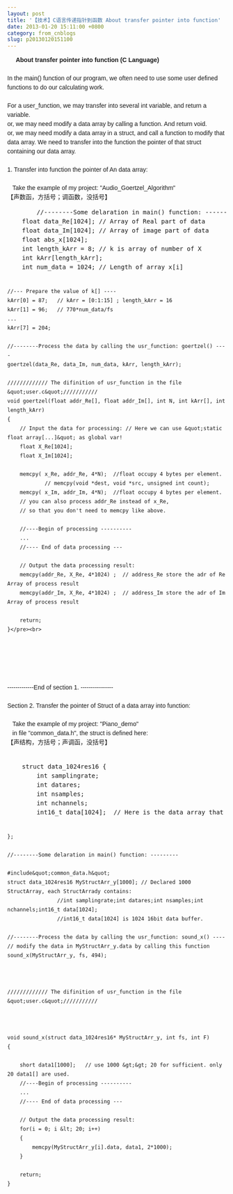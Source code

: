 ```yaml
---
layout: post
title: '【技术】C语言传递指针到函数 About transfer pointer into function'
date: 2013-01-20 15:11:00 +0800
category: from_cnblogs
slug: p20130120151100
---
```



<div style="line-height:21px; font-size:14px">
<div style="line-height:21px; font-size:14px"><span style="font-family:Arial">&nbsp; &nbsp;&nbsp;<strong>&nbsp;About transfer pointer into function (C Language)</strong></span></div>
<div style="line-height:21px; font-size:14px"><span style="font-family:Arial"><br style="line-height:1.5">
</span></div>
<div style="line-height:21px; font-size:14px"><span style="font-family:Arial">In the main() function of our program, we often need to use some user defined functions to do our calculating work.</span></div>
<div style="line-height:21px; font-size:14px"><span style="font-family:Arial"><br style="line-height:1.5">
</span></div>
<div style="line-height:21px; font-size:14px"><span style="font-family:Arial">For a user_function, we may transfer into several int variable, and return a variable.</span></div>
<div style="line-height:21px; font-size:14px"><span style="font-family:Arial">or, we may need modify a data array by calling a function. And return void.</span></div>
<div style="line-height:21px; font-size:14px"><span style="font-family:Arial">or, we may need modify a data array in a struct, and call a function to modify that data array. We need to transfer into the function the pointer of that struct containing our data
 array.</span></div>
<div style="line-height:21px; font-size:14px"><span style="font-family:Arial"><br style="line-height:1.5">
</span></div>
<div style="line-height:21px; font-size:14px"><span style="font-family:Arial">1. Transfer into function the pointer of An data array:</span></div>
<div style="line-height:21px; font-size:14px"><span style="font-family:Arial"><br style="line-height:1.5">
</span></div>
<div style="line-height:21px; font-size:14px"><span style="font-family:Arial">&nbsp; &nbsp;Take the example of my project: &quot;Audio_Goertzel_Algorithm&quot;</span></div>
<div style="font-family:宋体,Verdana,Arial,Helvetica,sans-serif; line-height:21px; font-size:14px">
【声数函，方括号；调函数，没括号】</div>
<div style="font-family:宋体,Verdana,Arial,Helvetica,sans-serif; line-height:21px; font-size:14px">
<pre name="code" class="cpp">        //--------Some delaration in main() function: ---------
    float data_Re[1024]; // Array of Real part of data
    float data_Im[1024]; // Array of image part of data 
    float abs_x[1024];
    int length_kArr = 8; // k is array of number of X
    int kArr[length_kArr];
    int num_data = 1024; // Length of array x[i]


    //--- Prepare the value of k[] ----
    kArr[0] = 87;   // kArr = [0:1:15] ; length_kArr = 16
    kArr[1] = 96;   // 770*num_data/fs
    ...
    kArr[7] = 204;

    //--------Process the data by calling the usr_function: goertzel() ----
    goertzel(data_Re, data_Im, num_data, kArr, length_kArr);  
    
    ///////////// The difinition of usr_function in the file &quot;user.c&quot;///////////
    void goertzel(float addr_Re[], float addr_Im[], int N, int kArr[], int length_kArr)
    {
        // Input the data for processing: // Here we can use &quot;static float array[...]&quot; as global var!
        float X_Re[1024];
        float X_Im[1024];

        memcpy( x_Re, addr_Re, 4*N);  //float occupy 4 bytes per element.
                // memcpy(void *dest, void *src, unsigned int count);
        memcpy( x_Im, addr_Im, 4*N);  //float occupy 4 bytes per element.
        // you can also process addr_Re instead of x_Re, 
        // so that you don't need to memcpy like above.

        //----Begin of processing ----------
        ...
        //---- End of data processing ---

        // Output the data processing result:
        memcpy(addr_Re, X_Re, 4*1024) ;  // address_Re store the adr of Re Array of process result
        memcpy(addr_Im, X_Re, 4*1024) ;  // address_Im store the adr of Im Array of process result
    
        return;
    }</pre><br>
<br>
</div>
<div style="font-family:宋体,Verdana,Arial,Helvetica,sans-serif; line-height:21px; font-size:14px">
&nbsp; &nbsp;&nbsp;</div>
<div style="line-height:21px; font-size:14px"><span style="font-family:Arial">-------------End of section 1. ----------------</span></div>
<div style="line-height:21px; font-size:14px"><span style="font-family:Arial"><br style="line-height:1.5">
</span></div>
<div style="line-height:21px; font-size:14px"><span style="font-family:Arial">Section 2. Transfer the pointer of Struct of a data array
<span style="font-size:14px; line-height:21px">into function</span>:</span></div>
<div style="line-height:21px; font-size:14px"><span style="font-family:Arial"><br style="line-height:1.5">
</span></div>
<div style="line-height:21px; font-size:14px"><span style="font-family:Arial">&nbsp; &nbsp;Take the example of my project: &quot;Piano_demo&quot;</span></div>
<div style="line-height:21px; font-size:14px"><span style="font-family:Arial">&nbsp; &nbsp;in file &quot;common_data.h&quot;, the struct is defined here:</span></div>
<div style="font-family:宋体,Verdana,Arial,Helvetica,sans-serif; line-height:21px; font-size:14px">
【声结构，方括号；声调函，没括号】</div>
<div style="font-family:宋体,Verdana,Arial,Helvetica,sans-serif; line-height:21px; font-size:14px">
&nbsp; &nbsp;<pre name="code" class="cpp">    struct data_1024res16 {
        int samplingrate;
        int datares;
        int nsamples;
        int nchannels;
        int16_t data[1024];  // Here is the data array that we're going to modify.

    };
        
    //--------Some delaration in main() function: ---------

    #include&quot;common_data.h&quot;
    struct data_1024res16 MyStructArr_y[1000]; // Declared 1000 StructArray, each StructArrady contains:
                    //int samplingrate;int datares;int nsamples;int nchannels;int16_t data[1024];
                    //int16_t data[1024] is 1024 16bit data buffer.

    //--------Process the data by calling the usr_function: sound_x() ----
    // modify the data in MyStructArr_y.data by calling this function
    sound_x(MyStructArr_y, fs, 494);  



    ///////////// The difinition of usr_function in the file &quot;user.c&quot;///////////
   
   

    void sound_x(struct data_1024res16* MyStructArr_y, int fs, int F)
    {

        short data1[1000];   // use 1000 &gt;&gt; 20 for sufficient. only 20 data1[] are used.
        //----Begin of processing ----------
        ...
        //---- End of data processing ---
    
        // Output the data processing result:
        for(i = 0; i &lt; 20; i++)
        {
            memcpy(MyStructArr_y[i].data, data1, 2*1000);
        }

        return;
    }
</pre><br>
</div>
</div>
   
